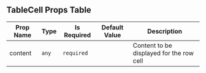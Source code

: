 ## TableCell Props Table
| Prop Name | Type | Is Required | Default Value | Description |
|-|-|-|-|-|
| content| `any`| `required`| | Content to be displayed for the row cell|